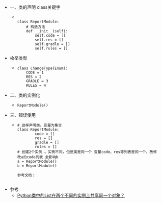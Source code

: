 - 一、类的声明 class关键字
	- ```
	  
	  class ReportModule:
	      # 构造方法
	      def __init__(self):
	          self.code = []
	          self.res = []
	          self.gradle = []
	          self.rules = []
	  ```
- 枚举类型
	- ```
	  class ChangeType(Enum):
	      CODE = 1
	      RES = 2
	      GRADLE = 3
	      RULES = 4
	  ```
- 二、类的实例化
	- ```
	  ReportModule()
	  ```
- 三、错误使用
	- ```
	  # 这样声明类。变量为集合
	  class ReportModule:
	          code = []
	          res = []
	          gradle = []
	          rules = []
	  # 创建2个实例 。实例不同，但是类是同一个 变量code，res等列表是同一个，故修改a的code列表 会影响b
	  a = ReportModule()
	  b = ReportModule()
	  
	  参考文档：
	          
	  ```
- 参考
	- [Python类中的List在两个不同的实例上共享同一个对象？](https://www.cnpython.com/qa/87166)